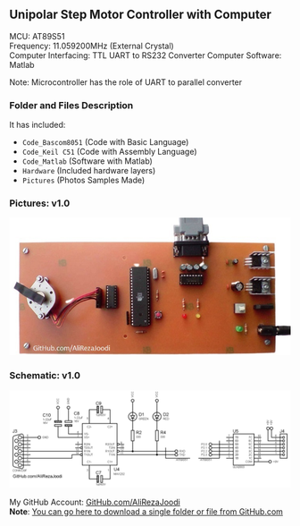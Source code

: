 ## Unipolar Step Motor Controller with Computer
	   
MCU:			AT89S51    
Frequency:     		11.059200MHz (External Crystal)         
Computer Interfacing:	TTL UART to RS232 Converter
Computer Software:	Matlab

Note: Microcontroller has the role of UART to parallel converter  

### Folder and Files Description
It has included:
- `Code_Bascom8051` (Code with Basic Language)
- `Code_Keil C51` (Code with Assembly Language)
- `Code_Matlab` (Software with Matlab)
- `Hardware` (Included hardware layers)
- `Pictures` (Photos Samples Made)

### Pictures: v1.0
![](Pictures/v1.0.jpg)

### Schematic: v1.0
![](Hardware/v1.0.png)

My GitHub Account: [GitHub.com/AliRezaJoodi](https://github.com/AliRezaJoodi)  
**Note**: [You can go here to download a single folder or file from GitHub.com](https://minhaskamal.github.io/DownGit/#/home)
